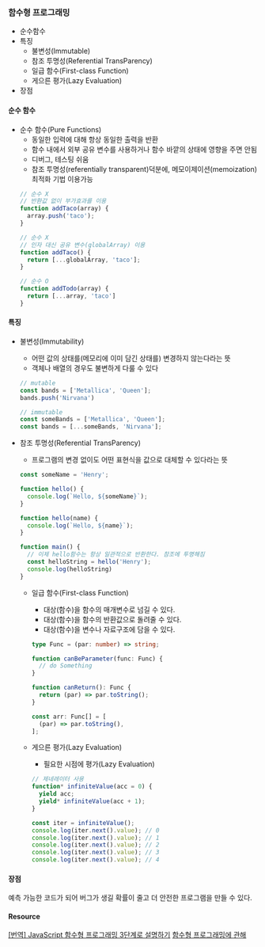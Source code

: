 ### 함수형 프로그래밍
- 순수함수
- 특징
  - 불변성(Immutable)
  - 참조 투명성(Referential TransParency)
  - 일급 함수(First-class Function)
  - 게으른 평가(Lazy Evaluation)
- 장점

#### 순수 함수
- 순수 함수(Pure Functions)
  - 동일한 입력에 대해 항상 동일한 출력을 반환
  - 함수 내에서 외부 공유 변수를 사용하거나 함수 바깥의 상태에 영향을 주면 안됨
  - 디버그, 테스팅 쉬움
  - 참조 투명성(referentially transparent)덕분에, 메모이제이션(memoization) 최적화 기법 이용가능
  ```js
  // 순수 X
  // 반환값 없이 부가효과를 이용
  function addTaco(array) {
    array.push('taco');
  }

  // 순수 X
  // 인자 대신 공유 변수(globalArray) 이용
  function addTaco() {
    return [...globalArray, 'taco'];
  }

  // 순수 O
  function addTodo(array) {
    return [...array, 'taco']
  }
  ```

#### 특징
- 불변성(Immutability)
  - 어떤 값의 상태를(메모리에 이미 담긴 상태를) 변경하지 않는다라는 뜻
  - 객체나 배열의 경우도 불변하게 다룰 수 있다
  ```js
  // mutable
  const bands = ['Metallica', 'Queen'];
  bands.push('Nirvana')

  // immutable
  const someBands = ['Metallica', 'Queen'];
  const bands = [...someBands, 'Nirvana'];
  ```

- 참조 투명성(Referential TransParency)
  - 프로그램의 변경 없이도 어떤 표현식을 값으로 대체할 수 있다라는 뜻
  ```js
  const someName = 'Henry';

  function hello() {
    console.log(`Hello, ${someName}`);
  }
  ```
  ```js
  function hello(name) {
    console.log(`Hello, ${name}`);
  }

  function main() {
    // 이제 hello함수는 항상 일관적으로 반환한다. 참조에 투명해짐
    const helloString = hello('Henry');
    console.log(helloString)
  }
  ```

  - 일급 함수(First-class Function)
    - 대상(함수)을 함수의 매개변수로 넘길 수 있다.
    - 대상(함수)을 함수의 반환값으로 돌려줄 수 있다.
    - 대상(함수)을 변수나 자료구조에 담을 수 있다.
    ```ts
    type Func = (par: number) => string;
    
    function canBeParameter(func: Func) {
      // do Something
    }
    
    function canReturn(): Func {
      return (par) => par.toString();
    }
    
    const arr: Func[] = [
      (par) => par.toString(),
    ];
    ```

  - 게으른 평가(Lazy Evaluation)
    - 필요한 시점에 평가(Lazy Evaluation)
    ```js
    // 제네레이터 사용
    function* infiniteValue(acc = 0) {
      yield acc;
      yield* infiniteValue(acc + 1);
    }

    const iter = infiniteValue();
    console.log(iter.next().value); // 0
    console.log(iter.next().value); // 1
    console.log(iter.next().value); // 2
    console.log(iter.next().value); // 3
    console.log(iter.next().value); // 4
    ```

#### 장점
예측 가능한 코드가 되어 버그가 생길 확률이 줄고 더 안전한 프로그램을 만들 수 있다.


#### Resource
[[번역] JavaScript 함수형 프로그래밍 3단계로 설명하기](https://blog.ull.im/engineering/2019/04/07/functional-programming-with-javascript-in-3-steps.html)
[함수형 프로그래밍에 관해](https://medium.com/humanscape-tech/%ED%95%A8%EC%88%98%ED%98%95-%ED%94%84%EB%A1%9C%EA%B7%B8%EB%9E%98%EB%B0%8D%EC%97%90-%EA%B4%80%ED%95%B4-7f6172599fc)